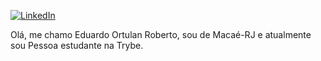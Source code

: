 <a href="https://www.linkedin.com/in/eduardo-ortulan-2435b51b5/"><img alt="LinkedIn" src="https://img.shields.io/badge/LinkedIn-0077B5?style=for-the-badge&logo=linkedin&logoColor=white" /></a>

 Olá, me chamo Eduardo Ortulan Roberto, sou de Macaé-RJ e atualmente sou Pessoa estudante na Trybe.

<!-- #### Sobre mim:
##### • Estou cursando o módulo de back-end para me tornar um profissional mais completo
##### • 
• d
• f
• v 
• g
• g
 -->

<!-- <a href="https://www.linkedin.com/in/eduardo-ortulan-2435b51b5/"><img alt="LinkedIn" src="https://img.shields.io/badge/LinkedIn-0077B5?style=for-the-badge&logo=linkedin&logoColor=white" /></a> -->

<!--
**EOrtulan/EOrtulan** is a ✨ _special_ ✨ repository because its `README.md` (this file) appears on your GitHub profile.

Here are some ideas to get you started:

- 🔭 I’m currently working on ...
- 🌱 I’m currently learning ...
- 👯 I’m looking to collaborate on ...
- 🤔 I’m looking for help with ...
- 💬 Ask me about ...
- 📫 How to reach me: ...
- 😄 Pronouns: ...
- ⚡ Fun fact: ...
-->
